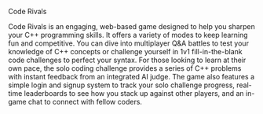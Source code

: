Code Rivals


Code Rivals is an engaging, web-based game designed to help you sharpen your C++ programming skills. It offers a variety of modes to keep learning fun and competitive. You can dive into multiplayer Q&A battles to test your knowledge of C++ concepts or challenge yourself in 1v1 fill-in-the-blank code challenges to perfect your syntax. For those looking to learn at their own pace, the solo coding challenge provides a series of C++ problems with instant feedback from an integrated AI judge. The game also features a simple login and signup system to track your solo challenge progress, real-time leaderboards to see how you stack up against other players, and an in-game chat to connect with fellow coders.

